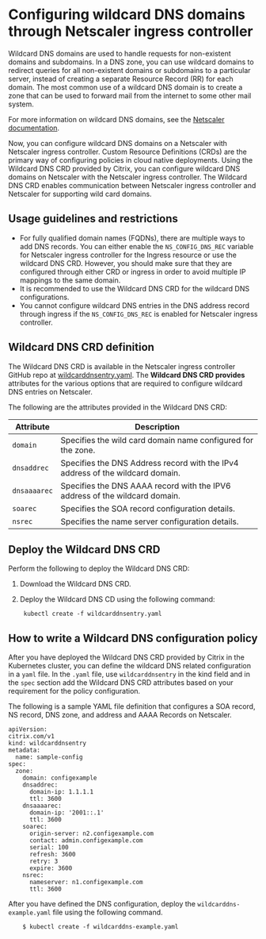 
# Configuring wildcard DNS domains through Netscaler ingress controller

Wildcard DNS domains are used to handle requests for non-existent domains and subdomains. In a DNS zone, you can use wildcard domains to redirect queries for all non-existent domains or subdomains to a particular server, instead of creating a separate Resource Record (RR) for each domain. The most common use of a wildcard DNS domain is to create a zone that can be used to forward mail from the internet to some other mail system.

For more information on wildcard DNS domains, see the [Netscaler documentation](https://docs.citrix.com/en-us/citrix-adc/current-release/dns/supporting-wildcard-dns-domains.html).

Now, you can configure wildcard DNS domains on a Netscaler with Netscaler ingress controller. Custom Resource Definitions (CRDs) are the primary way of configuring policies in cloud native deployments. Using the Wildcard DNS CRD provided by Citrix, you can configure wildcard DNS domains on Netscaler with the Netscaler ingress controller. The Wildcard DNS CRD enables communication between Netscaler ingress controller and Netscaler for supporting wild card domains.

## Usage guidelines and restrictions

-  For fully qualified domain names (FQDNs), there are multiple ways to add DNS records. You can either enable the `NS_CONFIG_DNS_REC` variable for Netscaler ingress controller for the Ingress resource or use the wildcard DNS CRD. However, you should make sure that they are configured through either CRD or ingress in order to avoid multiple IP mappings to the same domain.
-  It is recommended to use the Wildcard DNS CRD for the wildcard DNS configurations.
-  You cannot configure wildcard DNS entries in the DNS address record through ingress if the `NS_CONFIG_DNS_REC` is enabled for Netscaler ingress controller.

## Wildcard DNS CRD definition

The Wildcard DNS CRD is available in the Netscaler ingress controller GitHub repo at [wildcarddnsentry.yaml](https://github.com/netscaler/netscaler-k8s-ingress-controller/blob/master/crd/wildcard-dns/wildcarddnsentry.yaml). The **Wildcard DNS CRD provides** attributes for the various options that are required to configure wildcard DNS entries on Netscaler.

The following are the attributes provided in the Wildcard DNS CRD:

| Attribute | Description |
| --------- | ----------- |
| `domain` | Specifies the wild card domain name configured for the zone.|
| `dnsaddrec` | Specifies the DNS Address record with the IPv4 address of the wildcard domain.|
|`dnsaaaarec`| Specifies the DNS AAAA record with the IPV6 address of the wildcard domain.|
| `soarec`| Specifies the SOA record configuration details.|
| `nsrec` |Specifies the name server configuration details.|

## Deploy the Wildcard DNS CRD

Perform the following to deploy the Wildcard DNS CRD:

1. Download the Wildcard DNS CRD.

1. Deploy the Wildcard DNS CD using the following command:

        kubectl create -f wildcarddnsentry.yaml

## How to write a Wildcard DNS configuration policy

After you have deployed the Wildcard DNS CRD provided by Citrix in the Kubernetes cluster, you can define the wildcard DNS related configuration in a `yaml` file. In the `.yaml` file, use `wildcarddnsentry` in the kind field and in the `spec` section add the Wildcard DNS CRD attributes based on your requirement for the policy configuration.

The following is a sample YAML file definition that configures a SOA record, NS record, DNS zone, and address and AAAA Records on Netscaler.

```
apiVersion:
citrix.com/v1
kind: wildcarddnsentry
metadata:
  name: sample-config
spec:
  zone:
    domain: configexample
    dnsaddrec:
      domain-ip: 1.1.1.1
      ttl: 3600
    dnsaaaarec:
      domain-ip: '2001::.1'
      ttl: 3600
    soarec:
      origin-server: n2.configexample.com
      contact: admin.configexample.com
      serial: 100
      refresh: 3600
      retry: 3
      expire: 3600
    nsrec:
      nameserver: n1.configexample.com
      ttl: 3600
```

After you have defined the DNS configuration, deploy the `wildcarddns-example.yaml` file using the following command.

        $ kubectl create -f wildcarddns-example.yaml

